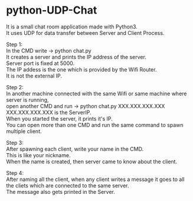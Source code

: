 # python-UDP-Chat
It is a small chat room application made with Python3.  
It uses UDP for data transfer between Server and Client Process.  
  
  
  
Step 1:  
In the CMD write -> python chat.py  
It creates a server and prints the IP address of the server.  
Server port is fixed at 5000.  
The IP addess is the one which is provided by the Wifi Router.  
It is not the external IP.  


Step 2:  
In another machine connected with the same Wifi or same machine where server is running,  
open another CMD and run -> python chat.py XXX.XXX.XXX.XXX  
XXX.XXX.XXX.XXX is the ServerIP.  
When you started the server, it prints it's IP.  
You can open more than one CMD and run the same command to spawn multiple client.  
  
  
  
Step 3:  
After spawning each client, write your name in the CMD.  
This is like your nickname.  
When the name is created, then server came to know about the client.  
  
  
  
Step 4:  
After naming all the client, when any client writes a message it goes to all the cliets which are connected to the same server.  
The message also gets printed in the Server.  
